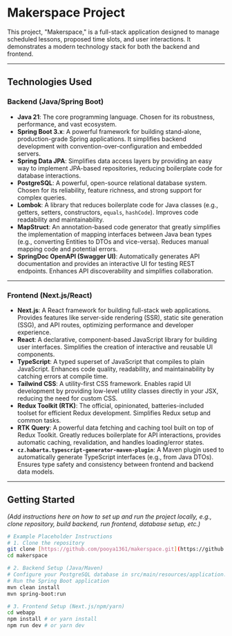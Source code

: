 # Makerspace Project

This project, "Makerspace," is a full-stack application designed to manage scheduled lessons, proposed time slots, and user interactions. It demonstrates a modern technology stack for both the backend and frontend.

---

## Technologies Used

### Backend (Java/Spring Boot)

* **Java 21**: The core programming language. Chosen for its robustness, performance, and vast ecosystem.
* **Spring Boot 3.x**: A powerful framework for building stand-alone, production-grade Spring applications. It simplifies backend development with convention-over-configuration and embedded servers.
* **Spring Data JPA**: Simplifies data access layers by providing an easy way to implement JPA-based repositories, reducing boilerplate code for database interactions.
* **PostgreSQL**: A powerful, open-source relational database system. Chosen for its reliability, feature richness, and strong support for complex queries.
* **Lombok**: A library that reduces boilerplate code for Java classes (e.g., getters, setters, constructors, `equals`, `hashCode`). Improves code readability and maintainability.
* **MapStruct**: An annotation-based code generator that greatly simplifies the implementation of mapping interfaces between Java bean types (e.g., converting Entities to DTOs and vice-versa). Reduces manual mapping code and potential errors.
* **SpringDoc OpenAPI (Swagger UI)**: Automatically generates API documentation and provides an interactive UI for testing REST endpoints. Enhances API discoverability and simplifies collaboration.

---

### Frontend (Next.js/React)

* **Next.js**: A React framework for building full-stack web applications. Provides features like server-side rendering (SSR), static site generation (SSG), and API routes, optimizing performance and developer experience.
* **React**: A declarative, component-based JavaScript library for building user interfaces. Simplifies the creation of interactive and reusable UI components.
* **TypeScript**: A typed superset of JavaScript that compiles to plain JavaScript. Enhances code quality, readability, and maintainability by catching errors at compile time.
* **Tailwind CSS**: A utility-first CSS framework. Enables rapid UI development by providing low-level utility classes directly in your JSX, reducing the need for custom CSS.
* **Redux Toolkit (RTK)**: The official, opinionated, batteries-included toolset for efficient Redux development. Simplifies Redux setup and common tasks.
* **RTK Query**: A powerful data fetching and caching tool built on top of Redux Toolkit. Greatly reduces boilerplate for API interactions, provides automatic caching, revalidation, and handles loading/error states.
* **`cz.habarta.typescript-generator-maven-plugin`**: A Maven plugin used to automatically generate TypeScript interfaces (e.g., from Java DTOs). Ensures type safety and consistency between frontend and backend data models.

---

## Getting Started

*(Add instructions here on how to set up and run the project locally, e.g., clone repository, build backend, run frontend, database setup, etc.)*

```bash
# Example Placeholder Instructions
# 1. Clone the repository
git clone [https://github.com/pooya1361/makerspace.git](https://github.com/pooya1361/makerspace.git)
cd makerspace

# 2. Backend Setup (Java/Maven)
# Configure your PostgreSQL database in src/main/resources/application.properties
# Run the Spring Boot application
mvn clean install
mvn spring-boot:run

# 3. Frontend Setup (Next.js/npm/yarn)
cd webapp
npm install # or yarn install
npm run dev # or yarn dev
